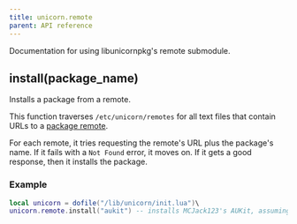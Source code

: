 ```yaml
---
title: unicorn.remote
parent: API reference
---
```


Documentation for using libunicornpkg's remote submodule.

## install(package\_name)
Installs a package from a remote.

This function traverses `/etc/unicorn/remotes` for all text files that contain URLs to a [package remote](../specification/package-remotes.md).

For each remote, it tries requesting the remote's URL plus the package's name. If it fails with a `Not Found` error, it moves on. If it gets a good response, then it installs the package.

### Example

```lua
local unicorn = dofile("/lib/unicorn/init.lua")\
unicorn.remote.install("aukit") -- installs MCJack123's AUKit, assuming the default remote is present
```

